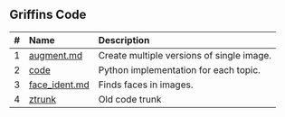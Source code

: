 ## Griffins Code

|   #   | Name                           | Description                               |
| :---: | :----------------------------- | :---------------------------------------- |
|   1   | [augment.md](augment.md)       | Create multiple versions of single image. |
|   2   | [code](code)                   | Python implementation for each topic.     |
|   3   | [face_ident.md](face_ident.md) | Finds faces in images.                    |
|   4   | [ztrunk](ztrunk)               | Old code trunk                            |
